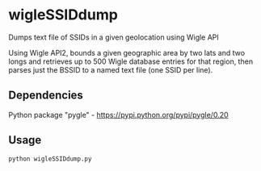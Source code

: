 # wigleSSIDdump
Dumps text file of SSIDs in a given geolocation using Wigle API

Using Wigle API2, bounds a given geographic area by two lats and two longs and retrieves up to 500 Wigle database entries for that region, then parses just the BSSID to a named text file (one SSID per line).

## Dependencies
Python package "pygle" - https://pypi.python.org/pypi/pygle/0.20

## Usage 
`python wigleSSIDdump.py`


